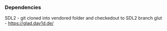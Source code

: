 ### Dependencies 

SDL2 - git cloned into vendored folder and checkedout to SDL2 branch
glut - https://glad.dav1d.de/